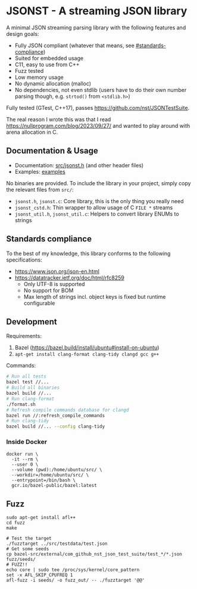 # JSONST - A streaming JSON library

A minimal JSON streaming parsing library with the following features and design goals:

- Fully JSON compliant (whatever that means, see [#standards-compliance](#standards-compliance))
- Suited for embedded usage
- C11, easy to use from C++
- Fuzz tested
- Low memory usage
- No dynamic allocation (malloc)
- No dependencies, not even stdlib (users have to do their own number parsing though, e.g. `strtod()` from `<stdlib.h>`)

Fully tested (GTest, C++17), passes https://github.com/nst/JSONTestSuite.

The real reason I wrote this was that I read https://nullprogram.com/blog/2023/09/27/
and wanted to play around with arena allocation in C.

## Documentation & Usage

- Documentation: [src/jsonst.h](src/jsonst.h) (and other header files)
- Examples: [examples](examples)

No binaries are provided.
To include the library in your project, simply copy the relevant files from `src/`:

- `jsonst.h`, `jsonst.c`: Core library, this is the only thing you really need
- `jsonst_cstd.h`: Thin wrapper to allow usage of C `FILE *` streams
- `jsonst_util.h`, `jsonst_util.c`: Helpers to convert library ENUMs to strings

## Standards compliance

To the best of my knowledge, this library conforms to the following specifications:

- https://www.json.org/json-en.html
- https://datatracker.ietf.org/doc/html/rfc8259
  - Only UTF-8 is supported
  - No support for BOM
  - Max length of strings incl. object keys is fixed but runtime configurable

## Development

Requirements:

1. Bazel (https://bazel.build/install/ubuntu#install-on-ubuntu)
2. `apt-get install clang-format clang-tidy clangd gcc g++`

Commands:

```bash
# Run all tests
bazel test //...
# Build all binaries
bazel build //...
# Run clang-format
./format.sh
# Refresh compile commands database for clangd
bazel run //:refresh_compile_commands
# Run clang-tidy
bazel build //... --config clang-tidy
```

### Inside Docker

```fish
docker run \
  -it --rm \
  --user 0 \
  --volume (pwd):/home/ubuntu/src/ \
  --workdir=/home/ubuntu/src/ \
  --entrypoint=/bin/bash \
  gcr.io/bazel-public/bazel:latest
```

## Fuzz

```fish
sudo apt-get install afl++
cd fuzz
make

# Test the target
./fuzztarget ../src/testdata/test.json
# Get some seeds
cp bazel-src/external/com_github_nst_json_test_suite/test_*/*.json fuzz/seeds/
# FUZZ!!
echo core | sudo tee /proc/sys/kernel/core_pattern
set -x AFL_SKIP_CPUFREQ 1
afl-fuzz -i seeds/ -o fuzz_out/ -- ./fuzztarget '@@'
```
